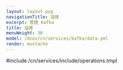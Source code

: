 ```yaml
---
layout: layout.pug
navigationTitle: 运维
excerpt: 管理 Kafka
title: 运维
menuWeight: 30
model: /dcos/cn/services/kafka/data.yml
render: mustache
---
```


#include /cn/services/include/operations.tmpl
